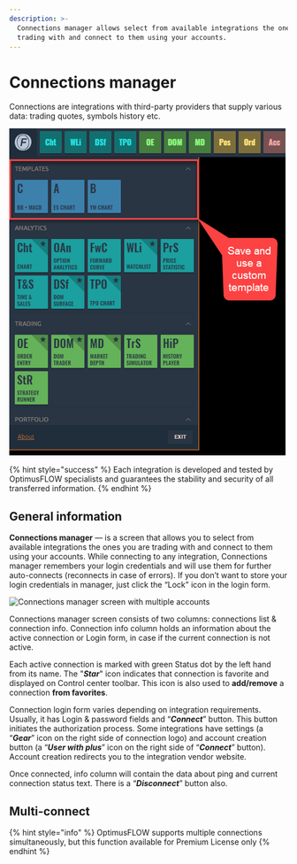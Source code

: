 ```yaml
---
description: >-
  Connections manager allows select from available integrations the ones you are
  trading with and connect to them using your accounts.
---
```


# Connections manager

Connections are integrations with third-party providers that supply various data: trading quotes, symbols history etc.

![Launch the connection manager to establish a connection.](../.gitbook/assets/image%20%285%29.png)

{% hint style="success" %}
Each integration is developed and tested by OptimusFLOW specialists and guarantees the stability and security of all transferred information.
{% endhint %}

## General information

**Connections manager** — is a screen that allows you to select from available integrations the ones you are trading with and connect to them using your accounts. While connecting to any integration, Connections manager remembers your login credentials and will use them for further auto-connects \(reconnects in case of errors\). If you don’t want to store your login credentials in manager, just click the “Lock” icon in the login form.

![Connections manager screen with multiple accounts](../.gitbook/assets/multiple-accounts.gif)

Connections manager screen consists of two columns: connections list & connection info. Connection info column holds an information about the active connection or Login form, in case if the current connection is not active.

Each active connection is marked with green Status dot by the left hand from its name. The "_**Star**_" icon indicates that connection is favorite and displayed on Control center toolbar. This icon is also used to **add/remove** a connection **from favorites**.

Connection login form varies depending on integration requirements. Usually, it has Login & password fields and “_**Connect**_” button. This button initiates the authorization process. Some integrations have settings \(a “_**Gear**_” icon on the right side of connection logo\) and account creation button \(a “_**User with plus**_” icon on the right side of “_**Connect**_” button\). Account creation redirects you to the integration vendor website.

Once connected, info column will contain the data about ping and current connection status text. There is a “_**Disconnect**_” button also.

## Multi-connect

{% hint style="info" %}
OptimusFLOW supports multiple connections simultaneously, but this function available for Premium License only
{% endhint %}

